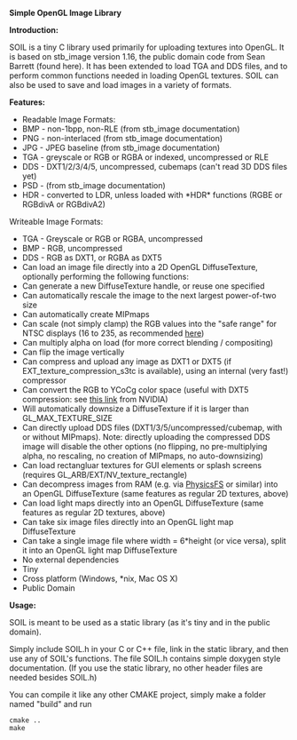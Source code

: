 **Simple OpenGL Image Library**


**Introduction:**  

SOIL is a tiny C library used primarily for uploading textures into OpenGL. It is based on stb_image version 1.16, the public domain code from Sean Barrett (found here). It has been extended to load TGA and DDS files, and to perform common functions needed in loading OpenGL textures. SOIL can also be used to save and load images in a variety of formats.

**Features:** 

  *   Readable Image Formats: 
  *   BMP - non-1bpp, non-RLE (from stb_image documentation) 
  *   PNG - non-interlaced (from stb_image documentation) 
  *   JPG - JPEG baseline (from stb_image documentation) 
  *   TGA - greyscale or RGB or RGBA or indexed, uncompressed or RLE 
  *   DDS - DXT1/2/3/4/5, uncompressed, cubemaps (can't read 3D DDS files yet) 
  *   PSD - (from stb_image documentation) 
  *   HDR - converted to LDR, unless loaded with \*HDR\* functions (RGBE or RGBdivA or RGBdivA2) 

Writeable Image Formats: 
  *   TGA - Greyscale or RGB or RGBA, uncompressed 
  *   BMP - RGB, uncompressed 
  *   DDS - RGB as DXT1, or RGBA as DXT5
  *   Can load an image file directly into a 2D OpenGL DiffuseTexture, optionally performing the following functions: 
  *   Can generate a new DiffuseTexture handle, or reuse one specified 
  *   Can automatically rescale the image to the next largest power-of-two size 
  *   Can automatically create MIPmaps 
  *   Can scale (not simply clamp) the RGB values into the "safe range" for NTSC displays (16 to 235, as recommended [here][1]) 
  *   Can multiply alpha on load (for more correct blending / compositing) 
  *   Can flip the image vertically 
  *   Can compress and upload any image as DXT1 or DXT5 (if EXT\_texture\_compression_s3tc is available), using an internal (very fast!) compressor 
  *   Can convert the RGB to YCoCg color space (useful with DXT5 compression: see [this link][2] from NVIDIA) 
  *   Will automatically downsize a DiffuseTexture if it is larger than GL\_MAX\_TEXTURE_SIZE 
  *   Can directly upload DDS files (DXT1/3/5/uncompressed/cubemap, with or without MIPmaps). Note: directly uploading the compressed DDS image will disable the other options (no flipping, no pre-multiplying alpha, no rescaling, no creation of MIPmaps, no auto-downsizing) 
  *   Can load rectangluar textures for GUI elements or splash screens (requires GL\_ARB/EXT/NV\_texture_rectangle) 
  *   Can decompress images from RAM (e.g. via [PhysicsFS][3] or similar) into an OpenGL DiffuseTexture (same features as regular 2D textures, above) 
  *   Can load light maps directly into an OpenGL DiffuseTexture (same features as regular 2D textures, above) 
  *   Can take six image files directly into an OpenGL light map DiffuseTexture 
  *   Can take a single image file where width = 6*height (or vice versa), split it into an OpenGL light map DiffuseTexture 
  *   No external dependencies 
  *   Tiny 
  *   Cross platform (Windows, *nix, Mac OS X) 
  *   Public Domain 

**Usage:**  

SOIL is meant to be used as a static library (as it's tiny and in the public domain). 

Simply include SOIL.h in your C or C++ file, link in the static library, and then use any of SOIL's functions. The file SOIL.h contains simple doxygen style documentation. (If you use the static library, no other header files are needed besides SOIL.h)

You can compile it like any other CMAKE project, simply make a folder named "build" and run
```
cmake ..
make

```

  [1]: http://msdn2.microsoft.com/en-us/library/bb174608.aspx#NTSC_Suggestions
  [2]: http://developer.nvidia.com/object/real-time-ycocg-dxt-compression.html
  [3]: http://icculus.org/physfs/
